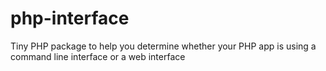 # php-interface
Tiny PHP package to help you determine whether your PHP app is using a command line interface or a web interface
